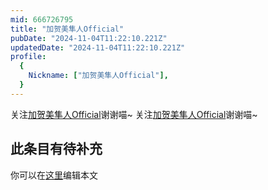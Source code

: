 ```yaml
---
mid: 666726795
title: "加贺美隼人Official"
pubDate: "2024-11-04T11:22:10.221Z"
updatedDate: "2024-11-04T11:22:10.221Z"
profile:
  {
    Nickname: ["加贺美隼人Official"],
  }
---
```


关注[加贺美隼人Official](https://space.bilibili.com/666726795)谢谢喵~ 关注[加贺美隼人Official](https://space.bilibili.com/666726795)谢谢喵~

## 此条目有待补充
你可以在[这里](https://github.com/Yuhanawa/VTuber.ICU-Content/edit/master/v/加贺美隼人Official/index.md)编辑本文
